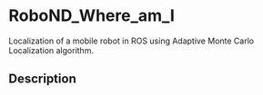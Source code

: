 # RoboND_Where_am_I
Localization of a mobile robot in ROS using Adaptive Monte Carlo Localization algorithm.
## Description
